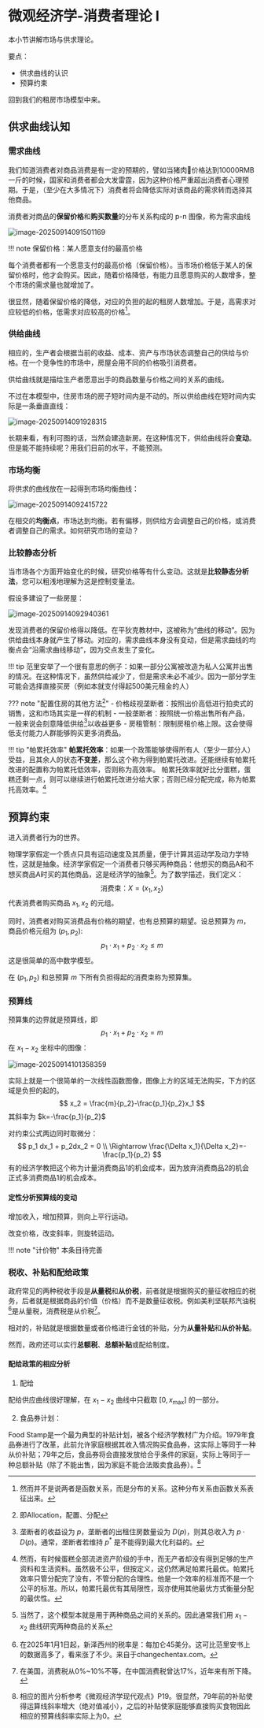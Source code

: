 # 微观经济学-消费者理论 I

本小节讲解市场与供求理论。

要点：

- 供求曲线的认识
- 预算约束

回到我们的租房市场模型中来。

## 供求曲线认知

### 需求曲线

我们知道消费者对商品消费是有一定的预期的，譬如当猪肉🐖价格达到10000RMB一斤的时候，国家和消费者都会大发雷霆，因为这种价格严重超出消费者心理预期。于是，（至少在大多情况下）消费者将会降低实际对该商品的需求转而选择其他商品。

消费者对商品的**保留价格**和**购买数量**的分布关系构成的 p-n 图像，称为需求曲线

![image-20250914091501169](assets/image-20250914091501169.png)

!!! note
	保留价格：某人愿意支付的最高价格

每个消费者都有一个愿意支付的最高价格（保留价格）。当市场价格低于某人的保留价格时，他才会购买。因此，随着价格降低，有能力且愿意购买的人数增多，整个市场的需求量也就增加了。

很显然，随着保留价格的降低，对应的负担的起的租房人数增加。于是，高需求对应较低的价格，低需求对应较高的价格[^1]。

### 供给曲线

相应的，生产者会根据当前的收益、成本、资产与市场状态调整自己的供给与价格。在一个竞争性的市场中，房屋会用不同的价格吸引消费者。

供给曲线就是描绘生产者愿意出手的商品数量与价格之间的关系的曲线。

不过在本模型中，住房市场的房子短时间内是不动的。所以供给曲线在短时间内实际是一条垂直直线：

![image-20250914091928315](assets/image-20250914091928315.png)

长期来看，有利可图的话，当然会建造新房。在这种情况下，供给曲线将会**变动**。但是能不能持续呢？用我们目前的水平，不能预测。

### 市场均衡

将供求的曲线放在一起得到市场均衡曲线：

![image-20250914092415722](assets/image-20250914092415722.png)

在相交的**均衡点**，市场达到均衡。若有偏移，则供给方会调整自己的价格，或消费者调整自己的需求。如何研究市场的变动？

### 比较静态分析

当市场各个方面开始变化的时候，研究价格等有什么变动。这就是**比较静态分析法**，您可以粗浅地理解为这是控制变量法。

假设多建设了一些房屋：

![image-20250914092940361](assets/image-20250914092940361.png)

发现消费者的保留价格得以降低。在平狄克教材中，这被称为“曲线的移动”。因为供给曲线本身就产生了移动。对应的，需求曲线本身没有变动，但是需求曲线的均衡点会“沿需求曲线移动”，因为交点发生了变化。

!!! tip
	范里安举了一个很有意思的例子：如果一部分公寓被改造为私人公寓并出售的情况。在这种情况下，虽然供给减少了，但是需求未必不减少。因为一部分学生可能会选择直接买房（例如本就支付得起500美元租金的人）

??? note "配置住房的其他方法[^3]"
	- 价格歧视垄断者：按照出价高低进行拍卖式的销售，这和市场其实是一样的机制
	- 一般垄断者：按照统一价格出售所有产品，一般来说会刻意降低供给[^2]以收益更多
	- 房租管制：限制房租价格上限。这会使得低支付能力人群能够购买更多消费品。

!!! tip "帕累托效率"
	**帕累托效率**：如果一个政策能够使得所有人（至少一部分人）受益，且其余人的状态**不变差**，那么这个称为得到帕累托改进。还能继续有帕累托改进的配置称为帕累托低效率，否则称为高效率。
	帕累托效率就好比分蛋糕，蛋糕还剩一点，则可以继续进行帕累托改进分给大家；否则已经分配完成，称为帕累托高效率。[^4]

## 预算约束

进入消费者行为的世界。

物理学家假定一个质点只具有运动速度及其质量，便于计算其运动学及动力学特性，这就是抽象。经济学家假定一个消费者只够买两种商品：他想买的商品A和不想买商品A时买的其他商品，这是经济学的抽象[^5]。为了数学描述，我们定义：
$$
\text{消费束：}X=(x_1,x_2)
$$
代表消费者购买商品 $x_1,x_2$ 的元组。

同时，消费者对购买消费品有价格的期望，也有总预算的期望。设总预算为 $m$，商品价格元组为 $(p_1,p_2)$:
$$
p_1 \cdot x_1 + p_2 \cdot x_2 \leq m
$$
这是很简单的高中数学模型。

在 $(p_1,p_2)$ 和总预算 $m$ 下所有负担得起的消费束称为预算集。

### 预算线

预算集的边界就是预算线，即 
$$
p_1 \cdot x_1 + p_2 \cdot x_2 = m
$$
在 $x_1 - x_2$ 坐标中的图像：

![image-20250914101358359](assets/image-20250914101358359.png)

实际上就是一个很简单的一次线性函数图像，图像上方的区域无法购买，下方的区域是负担的起的。
$$
x_2 = \frac{m}{p_2}-\frac{p_1}{p_2}x_1
$$
其斜率为 $k=-\frac{p_1}{p_2}$

对约束公式两边同时取微分：
$$
p_1 dx_1 + p_2dx_2 = 0
\\ \Rightarrow \frac{\Delta x_1}{\Delta x_2}=-\frac{p_1}{p_2}
$$
有的经济学教把这个称为计量消费商品1的机会成本，因为放弃消费商品2的机会正式多消费商品1的机会成本。

#### 定性分析预算线的变动

增加收入，增加预算，则向上平行运动。

改变价格，改变斜率，则旋转运动。

!!! note "计价物"
	本条目待完善

### 税收、补贴和配给政策

政府常见的两种税收手段是**从量税**和**从价税**，前者就是根据购买的量征收相应的税务，后者就是根据商品的价值（价格）而不是数量征收税。例如美利坚联邦汽油税[^6]是从量税，消费税是从价税[^7]。

相对的，补贴就是根据数量或者价格进行金钱的补贴，分为**从量补贴**和**从价补贴**。

然而，政府还可以实行**总额税**、**总额补贴**或配给制度。

#### 配给政策的相应分析

1. 配给

配给供应曲线很好理解，在 $x_1 - x_2$ 曲线中只截取 $[0,x_{\text{max}}]$ 的一部分。

2. 食品券计划：

Food Stamp是一个最为典型的补贴计划，被各个经济学教材广为介绍。1979年食品券进行了改革，此前允许家庭根据其收入情况购买食品券，这实际上等同于一种从价补贴；79年之后，食品券将会直接发放给合乎条件的家庭，实际上等同于一种总额补贴（除了不能出售，因为家庭不能合法贩卖食品券）。[^8]



[^1]: 然而并不是说两者是函数关系，而是分布的关系。这种分布关系由函数关系表征出来。

[^2]: 垄断者的收益设为 $p$，垄断者的出租住房数量设为 $D(p)$，则其总收入为 $p\cdot D(p)$。通常，垄断者若维持 $p^*$ 是不能得到最大化利益的。
[^3]: 即Allocation，配置、分配
[^4]: 然而，有时候蛋糕全部流进资产阶级的手中，而无产者却没有得到足够的生产资料和生活资料。虽然极不公平，但按定义，这仍然满足帕累托最优。帕累托效率只管分配完了没有，不管分配的合理性。他是一个效率的标准而不是一个公平的标准。所以，帕累托最优有其局限性，现亦使用其他最优方式衡量分配的最优性。
[^5]: 当然了，这个模型本就是用于两种商品之间的关系的。因此通常我们用 $x_1-x_2$ 曲线研究两种商品的关系
[^6]: 在2025年1月1日起，新泽西州的税率是：每加仑45美分。这可比范里安书上的数据高多了，看来涨了不少。来自于changechentax.com。
[^7]: 在美国，消费税从0%~10%不等，在中国消费税曾达17%，近年来有所下降。
[^8]: 相应的图片分析参考《微观经济学现代观点》P19。很显然，79年前的补贴使得运算线斜率增大（绝对值减小），之后的补贴使家庭能够直接购买食物因此相应的预算线斜率实际上为0。